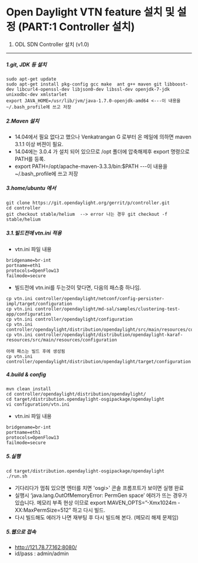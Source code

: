 Open Daylight VTN feature 설치 및 설정 (PART:1 Controller 설치)
======================================

1. ODL SDN Controller 설치 (v1.0)
---------------------------

##### 1.git, JDK 등 설치
```
sudo apt-get update
sudo apt-get install pkg-config gcc make  ant g++ maven git libboost-dev libcurl4-openssl-dev libjson0-dev libssl-dev openjdk-7-jdk unixodbc-dev xmlstarlet
export JAVA_HOME=/usr/lib/jvm/java-1.7.0-openjdk-amd64 <---이 내용을 ~/.bash_profile에 쓰고 저장
```

##### 2.Maven 설치 
- 14.04에서 필요 없다고 했으나 Venkatrangan G 로부터 온 메일에 의하면 maven 3.1.1 이상 버젼이 필요.
- 14.04에는 3.0.4 가 설치 되어 있으므로 /opt 폴더에 압축해제후 export 명령으로 PATH를 등록. 
- export PATH=/opt/apache-maven-3.3.3/bin:$PATH ---이 내용을 ~/.bash_profile에 쓰고 저장

##### 3.home/ubuntu 에서 
```
git clone https://git.opendaylight.org/gerrit/p/controller.git
cd controller
git checkout stable/helium  --> error 나는 경우 git checkout -f stable/helium 
```

##### 3.1.빌드전에 vtn.ini 적용
- vtn.ini 파일 내용
```
bridgename=br-int
portname=eth1
protocols=OpenFlow13
failmode=secure
```
- 빌드전에 vtn.ini를 두는것이 맞다면, 다음의 패스중 하나임. 
```
cp vtn.ini controller/opendaylight/netconf/config-persister-impl/target/configuration
cp vtn.ini controller/opendaylight/md-sal/samples/clustering-test-app/configuration
cp vtn.ini controller/opendaylight/configuration
cp vtn.ini controller/opendaylight/distribution/opendaylight/src/main/resources/configuration
cp vtn.ini controller/opendaylight/distribution/opendaylight-karaf-resources/src/main/resources/configuration

아래 패스는 빌드 후에 생성됨
cp vtn.ini controller/opendaylight/distribution/opendaylight/target/configuration
```

##### 4.build & config
```
mvn clean install
cd controller/opendaylight/distribution/opendaylight/
cd target/distribution.opendaylight-osgipackage/opendaylight
vi configuration/vtn.ini
```
- vtn.ini 파일 내용
```
bridgename=br-int
portname=eth1
protocols=OpenFlow13
failmode=secure
```

##### 5.실행
```
cd target/distribution.opendaylight-osgipackage/opendaylight
./run.sh
```
- 기다리다가 멈춰 있으면 엔터를 치면 'osgi>' 콘솔 프롬프트가 보이면 실행 완료
- 실행시 ‘java.lang.OutOfMemoryError: PermGen space’ 에러가 뜨는 경우가 있습니다. 메모리 부족 현상 이므로 
export MAVEN_OPTS=”-Xmx1024m -XX:MaxPermSize=512” 하고 다시 빌드.
- 다시 빌드해도 에러가 나면 재부팅 후 다시 빌드해 본다. (메모리 해제 문제임)

##### 5.웹으로 접속
- http://121.78.77.162:8080/
- id/pass : admin/admin

